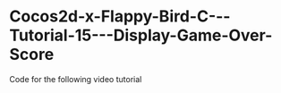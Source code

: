 Cocos2d-x-Flappy-Bird-C---Tutorial-15---Display-Game-Over-Score
===============================================================

Code for the following video tutorial 
